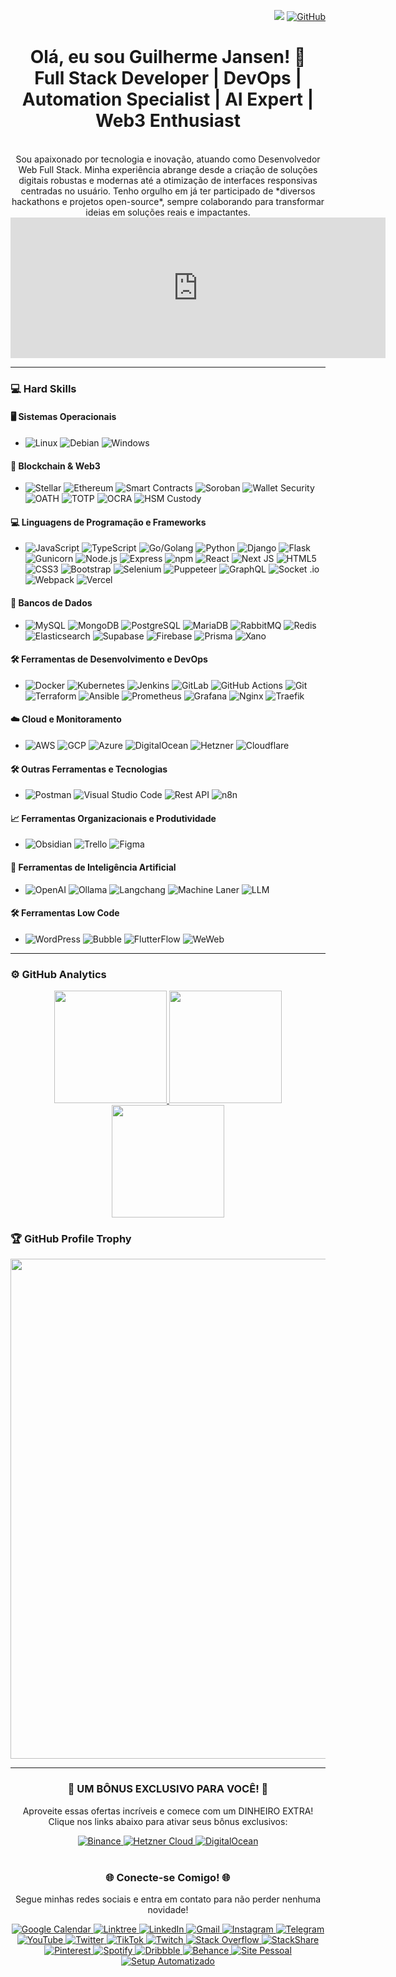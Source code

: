 <div align="right">
  
![](https://komarev.com/ghpvc/?username=guilhermejansen&color=006bed)
[![GitHub](https://img.shields.io/github/followers/guilhermejansen?label=follow&style=social)](https://github.com/guilhermejansen)
</div>
<div align="center">
  
# Olá, eu sou Guilherme Jansen! 👋 <br> Full Stack Developer | DevOps | Automation Specialist | AI Expert | Web3 Enthusiast
<br>
Sou apaixonado por tecnologia e inovação, atuando como Desenvolvedor Web Full Stack. Minha experiência abrange desde a criação de soluções digitais robustas e modernas até a otimização de interfaces responsivas centradas no usuário.  
Tenho orgulho em já ter participado de *diversos hackathons e projetos open-source*, sempre colaborando para transformar ideias em soluções reais e impactantes.
</div>

<iframe src="https://github.com/sponsors/guilhermejansen/card" title="Sponsor guilhermejansen" height="225" width="600" style="border: 0;"></iframe>

---

### 💻 Hard Skills

#### 🖥️ Sistemas Operacionais
- ![Linux](https://img.shields.io/badge/-Linux-333333?style=plastic&logo=linux) ![Debian](https://img.shields.io/badge/-Debian-333333?style=plastic&logo=debian) ![Windows](https://img.shields.io/badge/-Windows-333333?style=plastic&logo=windows)

#### 🔗 Blockchain & Web3
- ![Stellar](https://img.shields.io/badge/-Stellar-333333?style=plastic&logo=stellar) ![Ethereum](https://img.shields.io/badge/-Ethereum-333333?style=plastic&logo=ethereum) ![Smart Contracts](https://img.shields.io/badge/-Smart_Contracts-333333?style=plastic&logo=solidity) ![Soroban](https://img.shields.io/badge/-Soroban-333333?style=plastic&logo=stellar) ![Wallet Security](https://img.shields.io/badge/-Wallet_Security-333333?style=plastic&logo=security) ![OATH](https://img.shields.io/badge/-OATH-333333?style=plastic) ![TOTP](https://img.shields.io/badge/-TOTP-333333?style=plastic) ![OCRA](https://img.shields.io/badge/-OCRA-333333?style=plastic) ![HSM Custody](https://img.shields.io/badge/-HSM_Custody-333333?style=plastic)

#### 💻 Linguagens de Programação e Frameworks
- ![JavaScript](https://img.shields.io/badge/-JavaScript-333333?style=plastic&logo=javascript) ![TypeScript](https://img.shields.io/badge/-TypeScript-333333?style=plastic&logo=typescript) ![Go/Golang](https://img.shields.io/badge/-Go/Golang-333333?style=plastic&logo=go) ![Python](https://img.shields.io/badge/Python-333333?style=plastic&logo=python) ![Django](https://img.shields.io/badge/-Django-333333?style=plastic&logo=django) ![Flask](https://img.shields.io/badge/-Flask-333333?style=plastic&logo=flask) ![Gunicorn](https://img.shields.io/badge/-Gunicorn-333333?style=plastic&logo=gunicorn) ![Node.js](https://img.shields.io/badge/-Node.js-333333?style=plastic&logo=node.js) ![Express](https://img.shields.io/badge/-Express-333333?style=plastic&logo=express) ![npm](https://img.shields.io/badge/-npm-333333?style=plastic&logo=npm) ![React](https://img.shields.io/badge/-React-333333?style=plastic&logo=react) ![Next JS](https://img.shields.io/badge/-Next_JS-333333?style=plastic&logo=next.js) ![HTML5](https://img.shields.io/badge/-HTML5-333333?style=plastic&logo=HTML5) ![CSS3](https://img.shields.io/badge/-CSS3-333333?style=plastic&logo=CSS3&logoColor=1572B6) ![Bootstrap](https://img.shields.io/badge/-Bootstrap-333333?style=plastic&logo=bootstrap) ![Selenium](https://img.shields.io/badge/-Selenium-333333?style=plastic&logo=selenium) ![Puppeteer](https://img.shields.io/badge/-Puppeteer-333333?style=plastic&logo=puppeteer) ![GraphQL](https://img.shields.io/badge/-GraphQL-333333?style=plastic&logo=graphql) ![Socket
.io](https://img.shields.io/badge/-Socket.io-333333?style=plastic&logo=socket.io) ![Webpack](https://img.shields.io/badge/-Webpack-333333?style=plastic&logo=webpack) ![Vercel](https://img.shields.io/badge/-Vercel-333333?style=plastic&logo=vercel)

#### 💾 Bancos de Dados
- ![MySQL](https://img.shields.io/badge/-MySQL-333333?style=plastic&logo=mysql) ![MongoDB](https://img.shields.io/badge/-MongoDB-333333?style=plastic&logo=mongodb) ![PostgreSQL](https://img.shields.io/badge/-PostgreSQL-333333?style=plastic&logo=postgresql) ![MariaDB](https://img.shields.io/badge/-MariaDB-333333?style=plastic&logo=mariadb) ![RabbitMQ](https://img.shields.io/badge/-RabbitMQ-333333?style=plastic&logo=rabbitmq) ![Redis](https://img.shields.io/badge/-Redis-333333?style=plastic&logo=redis) ![Elasticsearch](https://img.shields.io/badge/-Elasticsearch-333333?style=plastic&logo=elasticsearch) ![Supabase](https://img.shields.io/badge/-Supabase-333333?style=plastic&logo=supabase) ![Firebase](https://img.shields.io/badge/-Firebase-333333?style=plastic&logo=firebase) ![Prisma](https://img.shields.io/badge/-Prisma-333333?style=plastic&logo=prisma) ![Xano](https://img.shields.io/badge/-Xano-333333?style=plastic&logo=xano-io)

#### 🛠️ Ferramentas de Desenvolvimento e DevOps
- ![Docker](https://img.shields.io/badge/-Docker-333333?style=plastic&logo=docker) ![Kubernetes](https://img.shields.io/badge/-Kubernetes-333333?style=plastic&logo=kubernetes) ![Jenkins](https://img.shields.io/badge/-Jenkins-333333?style=plastic&logo=jenkins) ![GitLab](https://img.shields.io/badge/-GitLab-333333?style=plastic&logo=gitlab) ![GitHub Actions](https://img.shields.io/badge/-GitHub_Actions-333333?style=plastic&logo=github-actions) ![Git](https://img.shields.io/badge/-Git-333333?style=plastic&logo=git) ![Terraform](https://img.shields.io/badge/-Terraform-333333?style=plastic&logo=terraform) ![Ansible](https://img.shields.io/badge/-Ansible-333333?style=plastic&logo=ansible) ![Prometheus](https://img.shields.io/badge/-Prometheus-333333?style=plastic&logo=prometheus) ![Grafana](https://img.shields.io/badge/-Grafana-333333?style=plastic&logo=grafana) ![Nginx](https://img.shields.io/badge/-Nginx-333333?style=plastic&logo=nginx) ![Traefik](https://img.shields.io/badge/-Traefik-333333?style=plastic&logo=traefik)


#### ☁️ Cloud e Monitoramento
- ![AWS](https://img.shields.io/badge/-AWS-333333?style=plastic&logo=amazon-aws) ![GCP](https://img.shields.io/badge/-GCP-333333?style=plastic&logo=google-cloud) ![Azure](https://img.shields.io/badge/-Azure-333333?style=plastic&logo=microsoft-azure) ![DigitalOcean](https://img.shields.io/badge/-DigitalOcean-333333?style=plastic&logo=digitalocean) ![Hetzner](https://img.shields.io/badge/-Hetzner-333333?style=plastic&logo=hetzner) ![Cloudflare](https://img.shields.io/badge/-Cloudflare-333333?style=plastic&logo=cloudflare)

#### 🛠 Outras Ferramentas e Tecnologias
- ![Postman](https://img.shields.io/badge/-Postman-333333?style=plastic&logo=postman) ![Visual Studio Code](https://img.shields.io/badge/-VSCode-333333?style=plastic&logo=visual-studio-code) ![Rest API](https://img.shields.io/badge/-Rest_API-333333?style=plastic) ![n8n](https://img.shields.io/badge/-n8n-333333?style=plastic)

#### 📈 Ferramentas Organizacionais e Produtividade
- ![Obsidian](https://img.shields.io/badge/-Obsidian-333333?style=plastic&logo=obsidian) ![Trello](https://img.shields.io/badge/-Trello-333333?style=plastic&logo=trello) ![Figma](https://img.shields.io/badge/-Figma-333333?style=plastic&logo=figma)

#### 🤖 Ferramentas de Inteligência Artificial
- ![OpenAI](https://img.shields.io/badge/-OpenAI-333333?style=plastic&logo=openai) ![Ollama](https://img.shields.io/badge/-Ollama-333333?style=plastic&logo=ollama) ![Langchang](https://img.shields.io/badge/-Langchang-333333?style=plastic&logo=langchang) ![Machine Laner](https://img.shields.io/badge/-Machine_Laner-333333?style=plastic&logo=machine-laner) ![LLM](https://img.shields.io/badge/-LLM-333333?style=plastic&logo=llm)

#### 🛠️ Ferramentas Low Code
- ![WordPress](https://img.shields.io/badge/-WordPress-333333?style=plastic&logo=wordpress) ![Bubble](https://img.shields.io/badge/-Bubble-333333?style=plastic&logo=bubble-io) ![FlutterFlow](https://img.shields.io/badge/-FlutterFlow-333333?style=plastic&logo=flutterflow) ![WeWeb](https://img.shields.io/badge/-WeWeb-333333?style=plastic&logo=weweb-io)

---
### ⚙️ GitHub Analytics

<div align="center">
  <a href="https://github.com/guilhermejansen" title="Perfil do Guilherme">
    <img height="180em" src="https://github-readme-stats.vercel.app/api?username=guilhermejansen&theme=dark&show_icons=true&hide_border=true" />
    <img height="180em" src="https://github-readme-stats.vercel.app/api/top-langs/?username=guilhermejansen&layout=compact&theme=dark&hide_border=true" />
    <img height="180em" src="https://github-readme-streak-stats.herokuapp.com/?user=guilhermejansen&theme=dark&hide_border=true" />
  </a>
</div>

### 🏆 GitHub Profile Trophy

<p align="center">
  <img width="800" src="https://github-profile-trophy.vercel.app/?username=guilhermejansen&column=8&theme=darkhub&no-frame=true&no-bg=true" />
</p>

---

<div align="center">
  <h3>🌟 UM BÔNUS EXCLUSIVO PARA VOCÊ! 🌟</h3>
  <p>Aproveite essas ofertas incríveis e comece com um DINHEIRO EXTRA! Clique nos links abaixo para ativar seus bônus exclusivos:</p>
  <a href="https://accounts.binance.com/register?ref=557164101">
    <img src="https://img.shields.io/badge/-Ganhe_na_Binance-333333?style=flat&logo=binance" alt="Binance">
  </a>
  <a href="https://hetzner.cloud/?ref=CYHolma0NEQU">
    <img src="https://img.shields.io/badge/-Créditos_na_Hetzner_Cloud-333333?style=flat&logo=hetzner" alt="Hetzner Cloud">
  </a>
  <a href="https://m.do.co/c/152594b83678">
    <img src="https://img.shields.io/badge/-Bônus_na_DigitalOcean-333333?style=flat&logo=digitalocean" alt="DigitalOcean">
  </a>
</div>
<br>
<div align="center">
  <h3>🌐 Conecte-se Comigo! 🌐</h3>
  <p>Segue minhas redes sociais e entra em contato para não perder nenhuma novidade!</p>
  <a href="https://calendar.app.google/zUFKR4oziHEptQj69">
    <img src="https://img.shields.io/badge/-Agende_um_Horário_comigo-333333?style=flat&logo=google-calendar" alt="Google Calendar">
  </a>
    <a href="https://linktr.ee/guilhermejansenoficial">
    <img src="https://img.shields.io/badge/Acesse%20o%20meu-Linktree-39E09B?style=flat-square&logo=linktree&logoColor=white" alt="Linktree">
  </a>
  <a href="https://www.linkedin.com/in/guilhermejansenoficial/">
    <img src="https://img.shields.io/badge/-Conecte_se_no_LinkedIn-blue?style=flat-square&logo=Linkedin&logoColor=white" alt="LinkedIn">
  </a>
  <a href="mailto:guilherme@setupautomatizado.com.br">
    <img src="https://img.shields.io/badge/-Envie_um_Email-333333?style=flat-square&logo=Gmail&logoColor=white" alt="Gmail">
  </a>
  <a href="http://www.instagram.com/guilhermejansenoficial">
    <img src="https://img.shields.io/badge/-Siga_no_Instagram-E4405F?style=flat-square&logo=Instagram&logoColor=white" alt="Instagram">
  </a>
  <a href="https://t.me/guilhermejansenoficial">
    <img src="https://img.shields.io/badge/-Junte_se_ao_Telegram-26A5E4?style=flat-square&logo=Telegram&logoColor=white" alt="Telegram">
  </a>
  <a href="https://www.youtube.com/channel/UCBQRzZCePhmql9_7iawBgiA">
    <img src="https://img.shields.io/badge/-Inscreva_se_no_YouTube-red?style=flat-square&logo=YouTube&logoColor=white" alt="YouTube">
  </a>
  <a href="https://twitter.com/gjansenoficial">
    <img src="https://img.shields.io/badge/-Siga_no_Twitter-1DA1F2?style=flat-square&logo=Twitter&logoColor=white" alt="Twitter">
  </a>
  <a href="http://tiktok.com/@guilhermejansenoficial">
    <img src="https://img.shields.io/badge/-Veja_no_TikTok-000000?style=flat-square&logo=TikTok&logoColor=white" alt="TikTok">
  </a>
  <a href="https://www.twitch.tv/guilhermejansenoficial">
    <img src="https://img.shields.io/badge/-Assista_no_Twitch-6441A5?style=flat-square&logo=Twitch&logoColor=white" alt="Twitch">
  </a>
  <a href="https://stackoverflow.com/users/6296163/guilherme-jansen">
    <img src="https://img.shields.io/badge/-Pergunte_no_Stack%20Overflow-FE7A16?style=flat-square&logo=Stack%20Overflow&logoColor=white" alt="Stack Overflow">
  </a>
  <a href="https://stackshare.io/guilhermejansen">
    <img src="https://img.shields.io/badge/-Tecnologias_no_StackShare-0690FA?style=flat-square&logo=StackShare&logoColor=white" alt="StackShare">
  </a>
  <a href="https://br.pinterest.com/guilhermejansenoficial/">
    <img src="https://img.shields.io/badge/-Inspire_se_no_Pinterest-BD081C?style=flat-square&logo=Pinterest&logoColor=white" alt="Pinterest">
  </a>
  <a href="https://open.spotify.com/user/rrm5lhtza9t3xm8fvpb9ojuym?si=d56e73f06c85472e">
    <img src="https://img.shields.io/badge/-Ouça_no_Spotify-1DB954?style=flat-square&logo=Spotify&logoColor=white" alt="Spotify">
  </a>
  <a href="https://dribbble.com/guilhermejansen">
    <img src="https://img.shields.io/badge/-Portfólio_no_Dribbble-EA4C89?style=flat-square&logo=Dribbble&logoColor=white" alt="Dribbble">
  </a>
  <a href="https://www.behance.net/guilhermejansen2">
    <img src="https://img.shields.io/badge/-Projetos_no_Behance-1769FF?style=flat-square&logo=Behance&logoColor=white" alt="Behance">
  </a>
  <a href="https://guilhermejansen.com.br/">
    <img src="https://img.shields.io/badge/-Visite_meu_Site_Pessoal-blue?style=flat-square" alt="Site Pessoal">
  </a>
  <a href="https://setupautomatizado.com.br/">
    <img src="https://img.shields.io/badge/-Site_Setup_Automatizado-blue?style=flat-square" alt="Setup Automatizado">
  </a>
</div>
<br>
